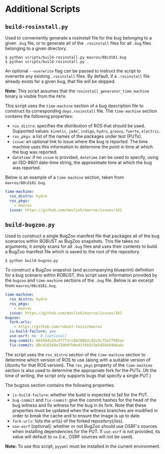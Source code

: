 # Additional Scripts

## `build-rosinstall.py`

Used to conveniently generate a rosinstall file for the bug belonging to
a given `.bug` file, or to generate all of the `.rosinstall` files for
all `.bug` files belonging to a given directory.

```
$ python scripts/build-rosinstall.py mavros/08cd181.bug
$ python scripts/build-rosinstall.py .
```

An optional `--overwrite` flag can be passed to instruct the script to
overwrite any existing `.rosinstall` files. By default, if a `.rosinstall`
file already exists for a given bug, that file will be skipped.

**Note:** This script assumes that the `rosinstall_generator_time_machine`
  binary is visible from the `PATH`.

This script uses the `time-machine` section of a bug description file to
construct its corresponding `deps.rosinstall` file. The `time-machine`
section contains the following properties:

* `ros_distro`: specifies the distribution of ROS that should be used.
  Supported values: `kinetic`, `jade`', `indigo`, `hydro`, `groovy`,
  `fuerte`, `electric`.
* `ros_pkgs`: a list of the names of the packages under test (PUTs).
* `issue`: an optional link to issue where the bug is reported. The time
  machine uses this information to determine the point in time at which
  the bug was reported.
* `datetime`: if no `issue` is provided, `datetime` can be used to specify,
  using an ISO-8601 date-time string, the approximate time at which the
  bug was reported.

Below is an example of a `time-machine` section, taken from
`mavros/08cd181.bug`.

```yaml
time-machine:
  ros_distro: hydro
  ros_pkgs:
    - mavros
  issue: https://github.com/mavlink/mavros/issues/161
```

## `build-bugzoo.py`

Used to construct a single BugZoo manifest file that packages all of the bug
scenarios within ROBUST as BugZoo snapshots. This file takes no arguments; it
simply scans for all `.bug` files and uses their contents to build a BugZoo
manifest file which is saved to the root of the repository.

```
$ python build-bugzoo.py
```

To construct a BugZoo snapshot (and accompanying blueprint) definition for a
bug scenario within ROBUST, this script uses information provided by the
`bugzoo` and `time-machine` sections of the `.bug` file.
Below is an excerpt from `mavros/08cd181.bug`.

```yaml
time-machine:
  ros_distro: hydro
  ros_pkgs:
    - mavros
  issue: https://github.com/mavlink/mavros/issues/161
bugzoo:
  fork-urls: 
    - https://github.com/robust-rosin/mavros
  is-build-failure: yes
  use-osrf: no  # [optional]
  bug-commit: 665484a19c47771cc68200b2cd2c5c75a77995ac
  fix-commit: 08cd18164e729b0fb0ed1f6b553e5458eb9b6a4c
```

The script uses the `ros_distro` section of the `time-machine` section to
determine which version of ROS to use (along with a suitable version of Ubuntu
for that ROS version). The `ros_pkgs` property of the `time-machine` section is
also used to determine the appropriate fork for the PUTs. (At the time of
writing, the script only supports bugs that specify a single PUT.)

The bugzoo section contains the following properties:
* `is-build-failure`: whether the build is expected to fail for the PUT.
* `bug-commit` and `fix-commit`: give the commit hashes for the head of the bug witness and fix witness for the bug in
its fork. Note that these properties must be updated when the witness branches
are modified in order to break the cache and to ensure the image is up to date.
* `fork-urls`: lists the url(s) of the forked repository(/ies).
* `use-osrf` [optional]: whether or not BugZoo should use OSRF's sources when installing dependencies for the PUT. If `use-osrf` is not provided, its value will default to `no` (i.e., OSRF
sources will not be used).

**Note:** To use this script, `pyyaml` must be installed in the current
  environment.
